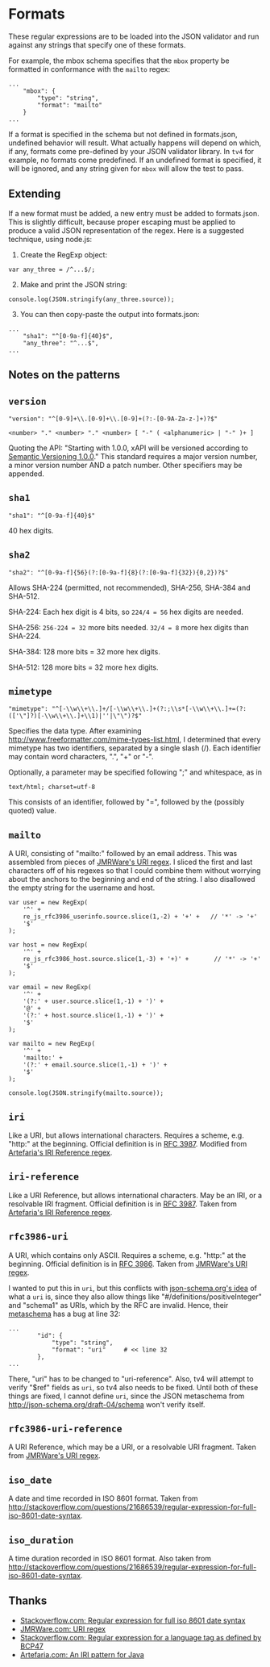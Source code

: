 Formats
=======

These regular expressions are to be loaded into the JSON validator and run against any strings that specify one of these formats.

For example, the mbox schema specifies that the `mbox` property be formatted in conformance with the `mailto` regex:
```
...
    "mbox": {
        "type": "string",
        "format": "mailto"
    }
...
```

If a format is specified in the schema but not defined in formats.json, undefined behavior will result. What actually happens will depend on which, if any, formats come pre-defined by your JSON validator library. In `tv4` for example, no formats come predefined. If an undefined format is specified, it will be ignored, and any string given for `mbox` will allow the test to pass.

Extending
---------
If a new format must be added, a new entry must be added to formats.json. This is slightly difficult, because proper escaping must be applied to produce a valid JSON representation of the regex. Here is a suggested technique, using node.js:

1. Create the RegExp object:
```
var any_three = /^...$/;
```

2. Make and print the JSON string:
```
console.log(JSON.stringify(any_three.source));
```

3. You can then copy-paste the output into formats.json:
```
...
    "sha1": "^[0-9a-f]{40}$",
    "any_three": "^...$",
...
```

Notes on the patterns
---------------------
`version`
---------
```
"version": "^[0-9]+\\.[0-9]+\\.[0-9]+(?:-[0-9A-Za-z-]+)?$"
```
`<number> "." <number> "." <number> [ "-" ( <alphanumeric> | "-" )+ ]`

Quoting the API: "Starting with 1.0.0, xAPI will be versioned according to [Semantic Versioning 1.0.0](http://semver.org/spec/v1.0.0.html)." This standard requires a major version number, a minor version number AND a patch number. Other specifiers may be appended.

`sha1`
------
```
"sha1": "^[0-9a-f]{40}$"
```
40 hex digits.

`sha2`
------
```
"sha2": "^[0-9a-f]{56}(?:[0-9a-f]{8}(?:[0-9a-f]{32}){0,2})?$"
```
Allows SHA-224 (permitted, not recommended), SHA-256, SHA-384 and SHA-512.

SHA-224: Each hex digit is 4 bits, so `224/4 = 56` hex digits are needed.

SHA-256: `256-224 = 32` more bits needed. `32/4 = 8` more hex digits than SHA-224.

SHA-384: 128 more bits = 32 more hex digits.

SHA-512: 128 more bits = 32 more hex digits.

`mimetype`
----------
```
"mimetype": "^[-\\w\\+\\.]+/[-\\w\\+\\.]+(?:;\\s*[-\\w\\+\\.]+=(?:(['\"]?)[-\\w\\+\\.]+\\1)|''|\"\")?$"
```
Specifies the data type. After examining http://www.freeformatter.com/mime-types-list.html, I determined that every mimetype has two identifiers, separated by a single slash (/). Each identifier may contain word characters, ".", "+" or "-".

Optionally, a parameter may be specified following ";" and whitespace, as in
```
text/html; charset=utf-8
```
This consists of an identifier, followed by "=", followed by the (possibly quoted) value.

`mailto`
--------
A URI, consisting of "mailto:" followed by an email address. This was assembled from pieces of [JMRWare's URI regex](http://jmrware.com/articles/2009/uri_regexp/URI_regex.html). I sliced the first and last characters off of his regexes so that I could combine them without worrying about the anchors to the beginning and end of the string. I also disallowed the empty string for the username and host.

```
var user = new RegExp(
    '^' +
    re_js_rfc3986_userinfo.source.slice(1,-2) + '+' +   // '*' -> '+'
    '$'
);

var host = new RegExp(
    '^' +
    re_js_rfc3986_host.source.slice(1,-3) + '+)' +       // '*' -> '+'
    '$'
);

var email = new RegExp(
    '^' +
    '(?:' + user.source.slice(1,-1) + ')' +
    '@' +
    '(?:' + host.source.slice(1,-1) + ')' +
    '$'
);

var mailto = new RegExp(
    '^' +
    'mailto:' +
    '(?:' + email.source.slice(1,-1) + ')' +
    '$'
);

console.log(JSON.stringify(mailto.source));
```

`iri`
-----
Like a URI, but allows international characters. Requires a scheme, e.g. "http:" at the beginning. Official definition is in [RFC 3987](http://www.ietf.org/rfc/rfc3987.txt). Modified from [Artefaria's IRI Reference regex](http://www.artefarita.com/journel/post/2013/05/23/An-IRI-pattern-for-Java).

`iri-reference`
---------------
Like a URI Reference, but allows international characters. May be an IRI, or a resolvable IRI fragment. Official definition is in [RFC 3987](http://www.ietf.org/rfc/rfc3987.txt). Taken from [Artefaria's IRI Reference regex](http://www.artefarita.com/journel/post/2013/05/23/An-IRI-pattern-for-Java).

`rfc3986-uri`
-----
A URI, which contains only ASCII. Requires a scheme, e.g. "http:" at the beginning. Official definition is in [RFC 3986](http://www.ietf.org/rfc/rfc3986.txt). Taken from [JMRWare's URI regex](http://jmrware.com/articles/2009/uri_regexp/URI_regex.html).

I wanted to put this in `uri`, but this conflicts with [json-schema.org's idea](http://json-schema.org/latest/json-schema-core.html#rfc.section.7.2.3) of what a `uri` is, since they also allow things like "#/definitions/positiveInteger" and "schema1" as URIs, which by the RFC are invalid. Hence, their [metaschema](http://json-schema.org/schema) has a bug at line 32:
```
...
        "id": {
            "type": "string",
            "format": "uri"     # << line 32
        },
...
```
There, "uri" has to be changed to "uri-reference". Also, tv4 will attempt to verify "$ref" fields as `uri`, so tv4 also needs to be fixed. Until both of these things are fixed, I cannot define `uri`, since the JSON metaschema from http://json-schema.org/draft-04/schema won't verify itself.

`rfc3986-uri-reference`
-----------------------
A URI Reference, which may be a URI, or a resolvable URI fragment. Taken from [JMRWare's URI regex](http://jmrware.com/articles/2009/uri_regexp/URI_regex.html).

`iso_date`
----------
A date and time recorded in ISO 8601 format. Taken from http://stackoverflow.com/questions/21686539/regular-expression-for-full-iso-8601-date-syntax.

`iso_duration`
--------------
A time duration recorded in ISO 8601 format. Also taken from http://stackoverflow.com/questions/21686539/regular-expression-for-full-iso-8601-date-syntax.


Thanks
------
* [Stackoverflow.com: Regular expression for full iso 8601 date syntax](http://stackoverflow.com/questions/21686539/regular-expression-for-full-iso-8601-date-syntax)
* [JMRWare.com: URI regex](http://jmrware.com/articles/2009/uri_regexp/URI_regex.html)
* [Stackoverflow.com: Regular expression for a language tag as defined by BCP47](http://stackoverflow.com/questions/7035825/regular-expression-for-a-language-tag-as-defined-by-bcp47)
* [Artefaria.com: An IRI pattern for Java](http://www.artefarita.com/journel/post/2013/05/23/An-IRI-pattern-for-Java)
